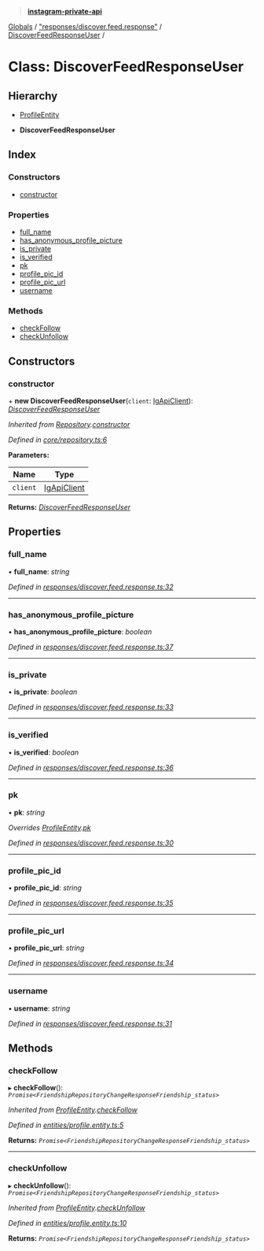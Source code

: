 > **[instagram-private-api](../README.md)**

[Globals](../README.md) / ["responses/discover.feed.response"](../modules/_responses_discover_feed_response_.md) / [DiscoverFeedResponseUser](_responses_discover_feed_response_.discoverfeedresponseuser.md) /

# Class: DiscoverFeedResponseUser

## Hierarchy

  * [ProfileEntity](_entities_profile_entity_.profileentity.md)

  * **DiscoverFeedResponseUser**

## Index

### Constructors

* [constructor](_responses_discover_feed_response_.discoverfeedresponseuser.md#constructor)

### Properties

* [full_name](_responses_discover_feed_response_.discoverfeedresponseuser.md#full_name)
* [has_anonymous_profile_picture](_responses_discover_feed_response_.discoverfeedresponseuser.md#has_anonymous_profile_picture)
* [is_private](_responses_discover_feed_response_.discoverfeedresponseuser.md#is_private)
* [is_verified](_responses_discover_feed_response_.discoverfeedresponseuser.md#is_verified)
* [pk](_responses_discover_feed_response_.discoverfeedresponseuser.md#pk)
* [profile_pic_id](_responses_discover_feed_response_.discoverfeedresponseuser.md#profile_pic_id)
* [profile_pic_url](_responses_discover_feed_response_.discoverfeedresponseuser.md#profile_pic_url)
* [username](_responses_discover_feed_response_.discoverfeedresponseuser.md#username)

### Methods

* [checkFollow](_responses_discover_feed_response_.discoverfeedresponseuser.md#checkfollow)
* [checkUnfollow](_responses_discover_feed_response_.discoverfeedresponseuser.md#checkunfollow)

## Constructors

###  constructor

\+ **new DiscoverFeedResponseUser**(`client`: [IgApiClient](_core_client_.igapiclient.md)): *[DiscoverFeedResponseUser](_responses_discover_feed_response_.discoverfeedresponseuser.md)*

*Inherited from [Repository](_core_repository_.repository.md).[constructor](_core_repository_.repository.md#constructor)*

*Defined in [core/repository.ts:6](https://github.com/dilame/instagram-private-api/blob/01eb399/src/core/repository.ts#L6)*

**Parameters:**

Name | Type |
------ | ------ |
`client` | [IgApiClient](_core_client_.igapiclient.md) |

**Returns:** *[DiscoverFeedResponseUser](_responses_discover_feed_response_.discoverfeedresponseuser.md)*

## Properties

###  full_name

• **full_name**: *string*

*Defined in [responses/discover.feed.response.ts:32](https://github.com/dilame/instagram-private-api/blob/01eb399/src/responses/discover.feed.response.ts#L32)*

___

###  has_anonymous_profile_picture

• **has_anonymous_profile_picture**: *boolean*

*Defined in [responses/discover.feed.response.ts:37](https://github.com/dilame/instagram-private-api/blob/01eb399/src/responses/discover.feed.response.ts#L37)*

___

###  is_private

• **is_private**: *boolean*

*Defined in [responses/discover.feed.response.ts:33](https://github.com/dilame/instagram-private-api/blob/01eb399/src/responses/discover.feed.response.ts#L33)*

___

###  is_verified

• **is_verified**: *boolean*

*Defined in [responses/discover.feed.response.ts:36](https://github.com/dilame/instagram-private-api/blob/01eb399/src/responses/discover.feed.response.ts#L36)*

___

###  pk

• **pk**: *string*

*Overrides [ProfileEntity](_entities_profile_entity_.profileentity.md).[pk](_entities_profile_entity_.profileentity.md#pk)*

*Defined in [responses/discover.feed.response.ts:30](https://github.com/dilame/instagram-private-api/blob/01eb399/src/responses/discover.feed.response.ts#L30)*

___

###  profile_pic_id

• **profile_pic_id**: *string*

*Defined in [responses/discover.feed.response.ts:35](https://github.com/dilame/instagram-private-api/blob/01eb399/src/responses/discover.feed.response.ts#L35)*

___

###  profile_pic_url

• **profile_pic_url**: *string*

*Defined in [responses/discover.feed.response.ts:34](https://github.com/dilame/instagram-private-api/blob/01eb399/src/responses/discover.feed.response.ts#L34)*

___

###  username

• **username**: *string*

*Defined in [responses/discover.feed.response.ts:31](https://github.com/dilame/instagram-private-api/blob/01eb399/src/responses/discover.feed.response.ts#L31)*

## Methods

###  checkFollow

▸ **checkFollow**(): *`Promise<FriendshipRepositoryChangeResponseFriendship_status>`*

*Inherited from [ProfileEntity](_entities_profile_entity_.profileentity.md).[checkFollow](_entities_profile_entity_.profileentity.md#checkfollow)*

*Defined in [entities/profile.entity.ts:5](https://github.com/dilame/instagram-private-api/blob/01eb399/src/entities/profile.entity.ts#L5)*

**Returns:** *`Promise<FriendshipRepositoryChangeResponseFriendship_status>`*

___

###  checkUnfollow

▸ **checkUnfollow**(): *`Promise<FriendshipRepositoryChangeResponseFriendship_status>`*

*Inherited from [ProfileEntity](_entities_profile_entity_.profileentity.md).[checkUnfollow](_entities_profile_entity_.profileentity.md#checkunfollow)*

*Defined in [entities/profile.entity.ts:10](https://github.com/dilame/instagram-private-api/blob/01eb399/src/entities/profile.entity.ts#L10)*

**Returns:** *`Promise<FriendshipRepositoryChangeResponseFriendship_status>`*
